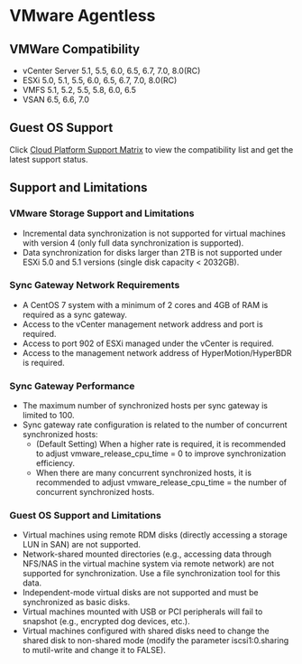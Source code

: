 # VMware Agentless

## VMWare Compatibility

* vCenter Server 5.1, 5.5, 6.0, 6.5, 6.7, 7.0, 8.0(RC)
* ESXi 5.0, 5.1, 5.5, 6.0, 6.5, 6.7, 7.0, 8.0(RC)
* VMFS 5.1, 5.2, 5.5, 5.8, 6.0, 6.5
* VSAN 6.5, 6.6, 7.0

## Guest OS Support

Click [Cloud Platform Support Matrix](https://365.kdocs.cn/l/ctsKIt85ScaM) to view the compatibility list and get the latest support status.

## Support and Limitations

### VMware Storage Support and Limitations
  - Incremental data synchronization is not supported for virtual machines with version 4 (only full data synchronization is supported).
  - Data synchronization for disks larger than 2TB is not supported under ESXi 5.0 and 5.1 versions (single disk capacity < 2032GB).

### Sync Gateway Network Requirements
  - A CentOS 7 system with a minimum of 2 cores and 4GB of RAM is required as a sync gateway.
  - Access to the vCenter management network address and port is required.
  - Access to port 902 of ESXi managed under the vCenter is required.
  - Access to the management network address of HyperMotion/HyperBDR is required.

### Sync Gateway Performance
  - The maximum number of synchronized hosts per sync gateway is limited to 100.
  - Sync gateway rate configuration is related to the number of concurrent synchronized hosts:
    - (Default Setting) When a higher rate is required, it is recommended to adjust vmware_release_cpu_time = 0 to improve synchronization efficiency.
    - When there are many concurrent synchronized hosts, it is recommended to adjust vmware_release_cpu_time = the number of concurrent synchronized hosts.

### Guest OS Support and Limitations
  - Virtual machines using remote RDM disks (directly accessing a storage LUN in SAN) are not supported.
  - Network-shared mounted directories (e.g., accessing data through NFS/NAS in the virtual machine system via remote network) are not supported for synchronization. Use a file synchronization tool for this data.
  - Independent-mode virtual disks are not supported and must be synchronized as basic disks.
  - Virtual machines mounted with USB or PCI peripherals will fail to snapshot (e.g., encrypted dog devices, etc.).
  - Virtual machines configured with shared disks need to change the shared disk to non-shared mode (modify the parameter iscsi1:0.sharing to mutil-write and change it to FALSE).